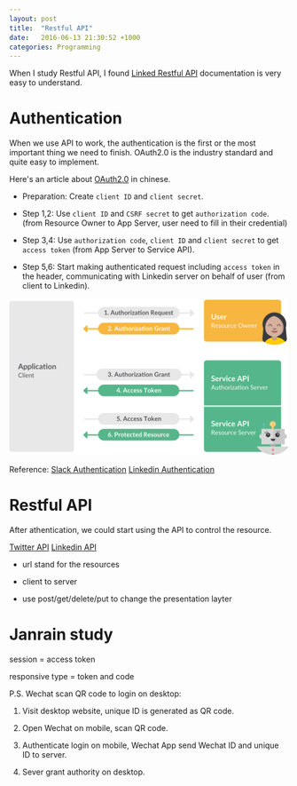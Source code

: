 ```yaml
---
layout: post
title:  "Restful API"
date:   2016-06-13 21:30:52 +1000
categories: Programming
---
```

When I study Restful API, I found [Linked Restful API](https://developer.linkedin.com/docs/rest-api) documentation is very easy to understand.

Authentication
================

When we use API to work, the authentication is the first or the most important thing we need to finish. OAuth2.0 is the industry standard and quite easy to implement.

Here's an article about [OAuth2.0](http://www.ruanyifeng.com/blog/2014/05/oauth_2_0.html) in chinese.
 
- Preparation: Create `client ID` and `client secret`.

- Step 1,2: Use `client ID` and `CSRF secret` to get `authorization code`. (from Resource Owner to App Server, user need to fill in their credential)

- Step 3,4: Use `authorization code`, `client ID` and `client secret` to get `access token` (from App Server to Service API).

- Step 5,6: Start making authenticated request including `access token` in the header, communicating with Linkedin server on behalf of user (from client to Linkedin).

![flow chart](/assets/slack_oauth_flow_diagram@2x.png)

Reference:
[Slack Authentication](https://api.slack.com/docs/oauth)
[Linkedin Authentication](https://developer.linkedin.com/docs/oauth2) 


Restful API
===========

After athentication, we could start using the API to control the resource.

[Twitter API](https://dev.twitter.com/rest/reference/get/direct_messages) 
[Linkedin API](https://developer.linkedin.com/docs/rest-api) 

- url stand for the resources

- client to server

- use post/get/delete/put to change the presentation layter

Janrain study
=============

session = access token

responsive type = token and code

P.S. Wechat scan QR code to login on desktop:

1. Visit desktop website, unique ID is generated as QR code.

2. Open Wechat on mobile, scan QR code.

3. Authenticate login on mobile, Wechat App send Wechat ID and unique ID to server.

4. Sever grant authority on desktop.